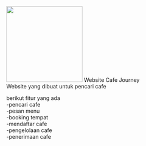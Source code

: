 <img src="https://blogger.googleusercontent.com/img/b/R29vZ2xl/AVvXsEitwB6qpAfOVqWgKZbPz8Tn8ry1dA_7zRUlAW3Dt6Invl6gao8h6_OkMTgRxkQ2ycAzEsgMKAAgIJ8-q1h9D0OMP5AMyxgic4u-zEnPOgQYE3In4yJyLDSDuMwAugNCgzBKwg244efktN4Kldk9e-qFroKLUe9TrHTyymGc2s1m6E_mtqg8kokhzZMCyze1/s1920/Screenshot%202023-10-11%20095607.png" alt="" width="200px">
Website Cafe Journey <br>
Website yang dibuat untuk pencari cafe

berikut fitur yang ada <br>
-pencari cafe <br>
-pesan menu <br>
-booking tempat <br>
-mendaftar cafe <br>
-pengelolaan cafe <br>
-penerimaan cafe <br>
